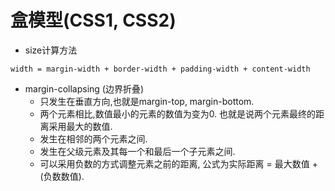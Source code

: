 盒模型(CSS1, CSS2)
===============
- size计算方法
```
width = margin-width + border-width + padding-width + content-width
```
- margin-collapsing (边界折叠)
  - 只发生在垂直方向,也就是margin-top, margin-bottom.
  - 两个元素相比,数值最小的元素的数值为变为0. 也就是说两个元素最终的距离采用最大的数值.
  - 发生在相邻的两个元素之间.
  - 发生在父级元素及其每一个和最后一个子元素之间.
  - 可以采用负数的方式调整元素之前的距离, 公式为实际距离 = 最大数值 + (负数数值). 
  
  

